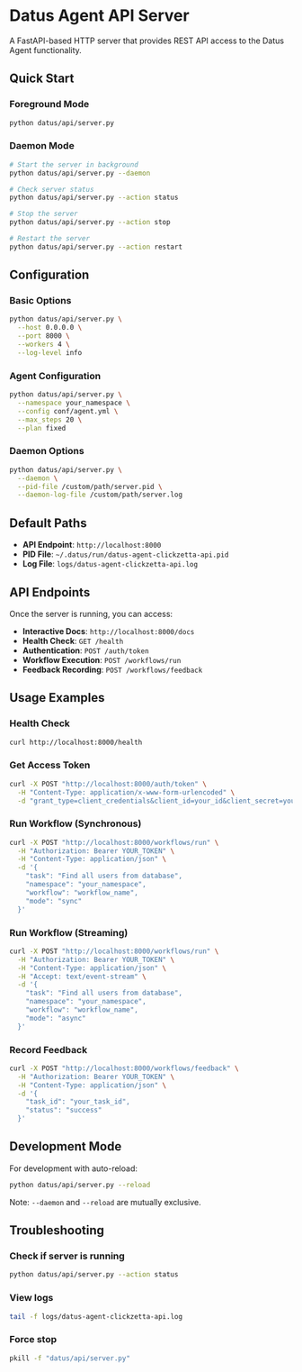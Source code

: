 # Datus Agent API Server

A FastAPI-based HTTP server that provides REST API access to the Datus Agent functionality.

## Quick Start

### Foreground Mode
```bash
python datus/api/server.py
```

### Daemon Mode
```bash
# Start the server in background
python datus/api/server.py --daemon

# Check server status
python datus/api/server.py --action status

# Stop the server
python datus/api/server.py --action stop

# Restart the server
python datus/api/server.py --action restart
```

## Configuration

### Basic Options
```bash
python datus/api/server.py \
  --host 0.0.0.0 \
  --port 8000 \
  --workers 4 \
  --log-level info
```

### Agent Configuration
```bash
python datus/api/server.py \
  --namespace your_namespace \
  --config conf/agent.yml \
  --max_steps 20 \
  --plan fixed
```

### Daemon Options
```bash
python datus/api/server.py \
  --daemon \
  --pid-file /custom/path/server.pid \
  --daemon-log-file /custom/path/server.log
```

## Default Paths

- **API Endpoint**: `http://localhost:8000`
- **PID File**: `~/.datus/run/datus-agent-clickzetta-api.pid`
- **Log File**: `logs/datus-agent-clickzetta-api.log`

## API Endpoints

Once the server is running, you can access:

- **Interactive Docs**: `http://localhost:8000/docs`
- **Health Check**: `GET /health`
- **Authentication**: `POST /auth/token`
- **Workflow Execution**: `POST /workflows/run`
- **Feedback Recording**: `POST /workflows/feedback`

## Usage Examples

### Health Check
```bash
curl http://localhost:8000/health
```

### Get Access Token
```bash
curl -X POST "http://localhost:8000/auth/token" \
  -H "Content-Type: application/x-www-form-urlencoded" \
  -d "grant_type=client_credentials&client_id=your_id&client_secret=your_secret"
```

### Run Workflow (Synchronous)
```bash
curl -X POST "http://localhost:8000/workflows/run" \
  -H "Authorization: Bearer YOUR_TOKEN" \
  -H "Content-Type: application/json" \
  -d '{
    "task": "Find all users from database",
    "namespace": "your_namespace",
    "workflow": "workflow_name",
    "mode": "sync"
  }'
```

### Run Workflow (Streaming)
```bash
curl -X POST "http://localhost:8000/workflows/run" \
  -H "Authorization: Bearer YOUR_TOKEN" \
  -H "Content-Type: application/json" \
  -H "Accept: text/event-stream" \
  -d '{
    "task": "Find all users from database",
    "namespace": "your_namespace",
    "workflow": "workflow_name",
    "mode": "async"
  }'
```

### Record Feedback
```bash
curl -X POST "http://localhost:8000/workflows/feedback" \
  -H "Authorization: Bearer YOUR_TOKEN" \
  -H "Content-Type: application/json" \
  -d '{
    "task_id": "your_task_id",
    "status": "success"
  }'
```

## Development Mode

For development with auto-reload:
```bash
python datus/api/server.py --reload
```

Note: `--daemon` and `--reload` are mutually exclusive.

## Troubleshooting

### Check if server is running
```bash
python datus/api/server.py --action status
```

### View logs
```bash
tail -f logs/datus-agent-clickzetta-api.log
```

### Force stop
```bash
pkill -f "datus/api/server.py"
```
